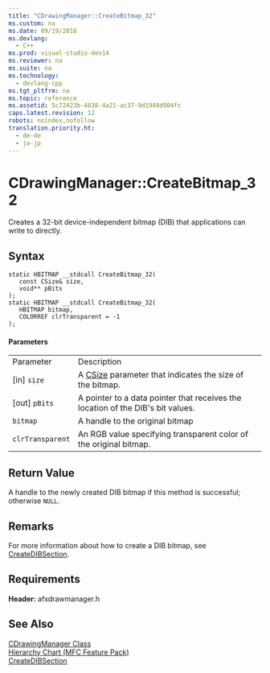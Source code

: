 ```yaml
---
title: "CDrawingManager::CreateBitmap_32"
ms.custom: na
ms.date: 09/19/2016
ms.devlang: 
  - C++
ms.prod: visual-studio-dev14
ms.reviewer: na
ms.suite: na
ms.technology: 
  - devlang-cpp
ms.tgt_pltfrm: na
ms.topic: reference
ms.assetid: 5c72423b-4838-4a21-ac37-9d1948d904fc
caps.latest.revision: 12
robots: noindex,nofollow
translation.priority.ht: 
  - de-de
  - ja-jp
---
```

# CDrawingManager::CreateBitmap_32
Creates a 32-bit device-independent bitmap (DIB) that applications can write to directly.  
  
## Syntax  
  
```  
static HBITMAP __stdcall CreateBitmap_32(  
   const CSize& size,  
   void** pBits  
);  
static HBITMAP __stdcall CreateBitmap_32(  
   HBITMAP bitmap,  
   COLORREF clrTransparent = -1  
);  
```  
  
#### Parameters  
  
|||  
|-|-|  
|Parameter|Description|  
|[in] `size`|A [CSize](../vs140/CSize-Class.md) parameter that indicates the size of the bitmap.|  
|[out] `pBits`|A pointer to a data pointer that receives the location of the DIB's bit values.|  
|`bitmap`|A handle to the original bitmap|  
|`clrTransparent`|An RGB value specifying transparent color of the original bitmap.|  
  
## Return Value  
 A handle to the newly created DIB bitmap if this method is successful; otherwise `NULL`.  
  
## Remarks  
 For more information about how to create a DIB bitmap, see [CreateDIBSection](http://msdn.microsoft.com/library/windows/desktop/dd183491).  
  
## Requirements  
 **Header:** afxdrawmanager.h  
  
## See Also  
 [CDrawingManager Class](../vs140/CDrawingManager-Class.md)   
 [Hierarchy Chart (MFC Feature Pack)](../vs140/Hierarchy-Chart.md)   
 [CreateDIBSection](http://msdn.microsoft.com/library/windows/desktop/dd183491)